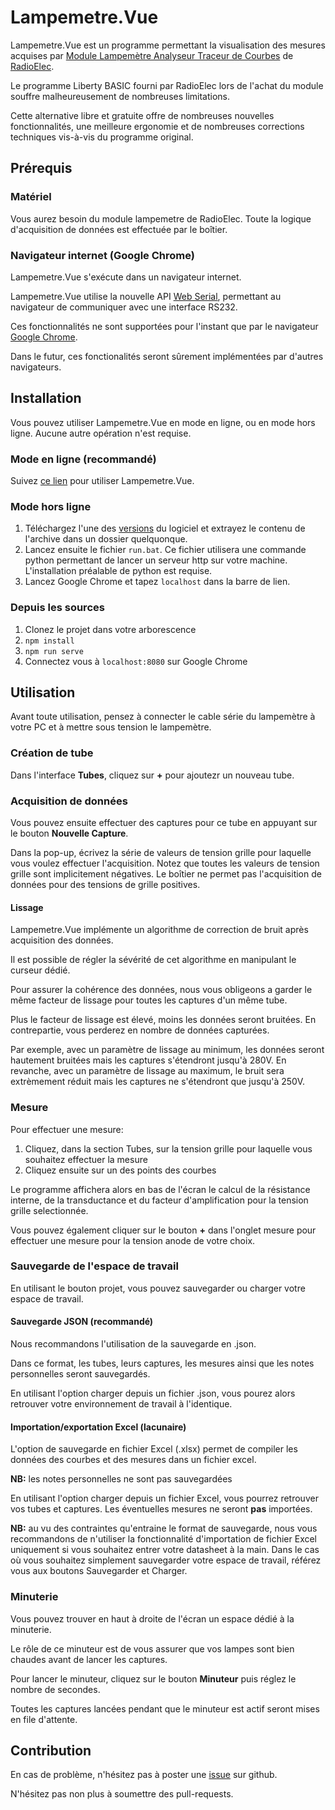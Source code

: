 # Lampemetre.Vue

Lampemetre.Vue est un programme permettant la visualisation des mesures acquises par [Module Lampemètre Analyseur Traceur de Courbes](https://www.radioelec.com/module-lampemetre-analyseur-traceur-de-courbes-vacuum-tube-analyzer-xml-352_387-828.html) de [RadioElec](https://www.radioelec.com).

Le programme Liberty BASIC fourni par RadioElec lors de l'achat du module souffre malheureusement de nombreuses limitations.

Cette alternative libre et gratuite offre de nombreuses nouvelles fonctionnalités, une meilleure ergonomie et de nombreuses corrections techniques vis-à-vis du programme original.

## Prérequis

### Matériel

Vous aurez besoin du module lampemetre de RadioElec.
Toute la logique d'acquisition de données est effectuée par le boîtier.

### Navigateur internet (Google Chrome)

Lampemetre.Vue s'exécute dans un navigateur internet.

Lampemetre.Vue utilise la nouvelle API [Web Serial](https://developer.mozilla.org/en-US/docs/Web/API/Web_Serial_API), permettant au navigateur de communiquer avec une interface RS232.

Ces fonctionnalités ne sont supportées pour l'instant que par le navigateur [Google Chrome](https://www.google.fr/chrome/).

Dans le futur, ces fonctionalités seront sûrement implémentées par d'autres navigateurs.

## Installation

Vous pouvez utiliser Lampemetre.Vue en mode en ligne, ou en mode hors ligne. Aucune autre opération n'est requise.

### Mode en ligne (recommandé)

Suivez [ce lien](https://nbusser.github.io/lampemetre_vue/) pour utiliser Lampemetre.Vue.

### Mode hors ligne

1. Téléchargez l'une des [versions](https://github.com/nbusser/lampemetre_vue/releases) du logiciel et extrayez le contenu de l'archive dans un dossier quelquonque.
2. Lancez ensuite le fichier `run.bat`. Ce fichier utilisera une commande python permettant de lancer un serveur http sur votre machine. L'installation préalable de python est requise.
3. Lancez Google Chrome et tapez `localhost` dans la barre de lien.

### Depuis les sources

1. Clonez le projet dans votre arborescence
2. `npm install`
3. `npm run serve`
4. Connectez vous à `localhost:8080` sur Google Chrome

## Utilisation

Avant toute utilisation, pensez à connecter le cable série du lampemètre à votre PC et à mettre sous tension le lampemètre.

### Création de tube

Dans l'interface **Tubes**, cliquez sur **+** pour ajoutezr un nouveau tube.

### Acquisition de données

Vous pouvez ensuite effectuer des captures pour ce tube en appuyant sur le bouton **Nouvelle Capture**.

Dans la pop-up, écrivez la série de valeurs de tension grille pour laquelle vous voulez effectuer l'acquisition.
Notez que toutes les valeurs de tension grille sont implicitement négatives. Le boîtier ne permet pas l'acquisition de données pour des tensions de grille positives.

#### Lissage

Lampemetre.Vue implémente un algorithme de correction de bruit après acquisition des données.

Il est possible de régler la sévérité de cet algorithme en manipulant le curseur dédié.

Pour assurer la cohérence des données, nous vous obligeons a garder le même facteur de lissage pour toutes les captures d'un même tube.

Plus le facteur de lissage est élevé, moins les données seront bruitées. En contrepartie, vous perderez en nombre de données capturées.

Par exemple, avec un paramètre de lissage au minimum, les données seront hautement bruitées mais les captures s'étendront jusqu'à 280V.
En revanche, avec un paramètre de lissage au maximum, le bruit sera extrèmement réduit mais les captures ne s'étendront que jusqu'à 250V.

### Mesure

Pour effectuer une mesure:
1. Cliquez, dans la section Tubes, sur la tension grille pour laquelle vous souhaitez effectuer la mesure
2. Cliquez ensuite sur un des points des courbes

Le programme affichera alors en bas de l'écran le calcul de la résistance interne, de la transductance et du facteur d'amplification pour la tension grille selectionnée.

Vous pouvez également cliquer sur le bouton **+** dans l'onglet mesure pour effectuer une mesure pour la tension anode de votre choix.

### Sauvegarde de l'espace de travail

En utilisant le bouton projet, vous pouvez sauvegarder ou charger votre espace de travail.

#### Sauvegarde JSON (recommandé)

Nous recommandons l'utilisation de la sauvegarde en .json.

Dans ce format, les tubes, leurs captures, les mesures ainsi que les notes personnelles seront sauvegardés.

En utilisant l'option charger depuis un fichier .json, vous pourez alors retrouver votre environnement de travail à l'identique.

#### Importation/exportation Excel (lacunaire)

L'option de sauvegarde en fichier Excel (.xlsx) permet de compiler les données des courbes et des mesures dans un fichier excel.

**NB:** les notes personnelles ne sont pas sauvegardées

En utilisant l'option charger depuis un fichier Excel, vous pourrez retrouver vos tubes et captures.
Les éventuelles mesures ne seront **pas** importées.

**NB:** au vu des contraintes qu'entraine le format de sauvegarde, nous vous recommandons de n'utiliser la fonctionnalité d'importation de fichier Excel uniquement si vous souhaitez entrer votre datasheet à la main.
Dans le cas où vous souhaitez simplement sauvegarder votre espace de travail, référez vous aux boutons Sauvegarder et Charger.

### Minuterie

Vous pouvez trouver en haut à droite de l'écran un espace dédié à la minuterie.

Le rôle de ce minuteur est de vous assurer que vos lampes sont bien chaudes avant de lancer les captures.

Pour lancer le minuteur, cliquez sur le bouton **Minuteur** puis réglez le nombre de secondes.

Toutes les captures lancées pendant que le minuteur est actif seront mises en file d'attente.

## Contribution

En cas de problème, n'hésitez pas à poster une [issue](https://github.com/nbusser/lampemetre_web/issues) sur github.

N'hésitez pas non plus à soumettre des pull-requests.
